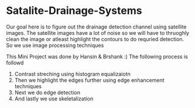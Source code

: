 # Satalite-Drainage-Systems
Our goal here is to figure out the drainage detection channel  using satellite images. The satellite images have a lot of noise so we will have to thruoghly clean the image or atleast highlight the contours to do requried detection. So we use image processing techniques

This Mini Project was done by Hansin & Brshank :)
The following process is followd


1.   Contrast streching using histogram equalizaiotn
2.   Then we highlight the edges further using edge enhancement techniques
3.   Next we do edge detection
4.   And lastly we use skeletalization 
